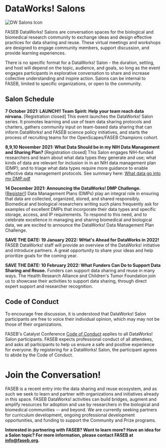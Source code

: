 # DataWorks! Salons
![DW Salons Icon](https://user-images.githubusercontent.com/90872869/145872352-74ca2597-3b11-4fdb-82a5-3f1c6877529c.jpg "DataWorks! Salon Icon")

FASEB DataWorks! Salons are conversation spaces for the biological and biomedical research community to exchange ideas and design effective practices for data sharing and reuse.  These virtual meetings and workshops are designed to engage community members, support discussion, and provide learning experiences.  

There is no specific format for a DataWorks! Salon - the duration, setting, and host will depend on the topic, audience, and goals, so long as the event engages participants in explorative conversation to share and increase collective understanding and inspire action.  Salons can be internal to FASEB, limited to specific organizations, or open to the community.

## Salon Schedule
**7 October 2021:  LAUNCH!! Team Spirit: Help your team reach data nirvana.**  [Registration closed]
This event launches the DataWorks! Salon series.  It promotes learning and use of team data sharing protocols and charters, gathers community input on team-based data sharing that can inform DataWorks! and FASEB science policy initiatives, and starts the process of recruiting teams for the OpenScapes/FASEB Champions cohort.

**8,9,10 November 2021:  What Data Should be in my NIH Data Management and Sharing Plan?**  [Registration closed]
This Salon engages NIH-funded researchers and learn about what data types they generate and use; what kinds of data are relevant for inclusion in in an NIH data management plan (DMP); and to triage what data types require more guidance to enable effective data management protocols.  See summary here: [What data go into my DMP.pdf](https://github.com/FASEB-DataWorks/Salon/files/7706321/What.data.go.into.my.DMP.pdf)

**14 December 2021:  Announcing the DataWorks! DMP Challenge.**  [[Register!](https://zoom.us/meeting/register/tJUtcOqspz4rH9S3sQhb12cYb-5tI4ttaJCX)]
Data Management Plans (DMPs) play an integral role in ensuring that data are collected, organized, stored, and shared responsibly. Biomedical and biological researchers writing such plans frequently ask for examples of excellent DMPs that incorporate their data types and specific storage, access, and IP requirements. To respond to this need, and to celebrate excellence in managing and sharing biomedical and biological data, we are excited to announce the DataWorks! Data Management Plan Challenge.

**SAVE THE DATE: 19 January 2022: WHat's Ahead for DataWorks in 2022!**
FASEB DataWorks! staff will provide an overview of the DataWorks! initiative and introduce partners.  A great opportunity to share your ideas and help prioritize goals for the coming year. 

**SAVE THE DATE: 10 February 2022: What Funders Can Do to Support Data Sharing and Reuse.**
Funders can support data sharing and reuse in many ways.  The Health Research Alliance and Children's Tumor Foundation join us to showcase their activities to support data sharing, through direct expert support and researcher recognition. 

## Code of Conduct

To encourage free discussion, it is understood that DataWorks! Salon participants are free to voice their individual opinion, which may may not be those of their organizations. 

FASEB's Catalyst Conference [Code of Conduct](faseb.org/Portals/2/PDFs/SRCs/SRC%20Code%20of%20Conduct.pdf) applies to all DataWorks! Salon participants. FASEB expects professional conduct of all attendees, and asks all participants to help us ensure a safe and positive experience for everyone. By registering for a DataWorks! Salon, the participant agrees to abide by the Code of Conduct.

# Join the Conversation!

FASEB is a recent entry into the data sharing and reuse ecosystem, and as such  we seek to learn and partner with organizations and initiatives already in this space.  FASEB DataWorks! activities can build bridges, augment and amplify resources for adoption and use by researchers in the biological and biomedical communities -- and beyond.  We are currently seeking partners for curriculum development, ongoing professional development opportunities, and funding to support the Community and Prize programs. 

**Interested in partnering with FASEB? Want to learn more? Have an idea for a Salon topic? For more information, please contact FASEB at info@faseb.org.**

